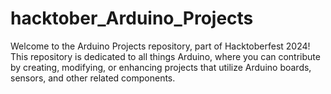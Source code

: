 # hacktober_Arduino_Projects
Welcome to the Arduino Projects repository, part of Hacktoberfest 2024! This repository is dedicated to all things Arduino, where you can contribute by creating, modifying, or enhancing projects that utilize Arduino boards, sensors, and other related components.
